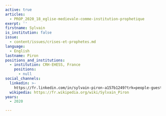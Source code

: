 ```yaml
---
active: true
articles:
  - PROP_2020_18_eglise-medievale-comme-institution-prophetique
exerpt: ''
firstname: Sylvain
is_institution: false
issue:
  - content/issues/crises-et-prophetes.md
language:
  - English
lastname: Piron
positions_and_institutions:
  - institution: CRH-EHESS, France
    positions:
      - null
social_channels:
  linkedin: >-
    https://fr.linkedin.com/in/sylvain-piron-a157b1249?trk=people-guest_people_search-card
  wikipedia: https://fr.wikipedia.org/wiki/Sylvain_Piron
years:
  - 2020

---
```

